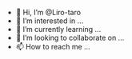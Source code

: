 - 👋 Hi, I’m @Liro-taro
- 👀 I’m interested in ...
- 🌱 I’m currently learning ...
- 💞️ I’m looking to collaborate on ...
- 📫 How to reach me ...

<!---
Liro-taro/Liro-taro is a ✨ special ✨ repository because its `README.md` (this file) appears on your GitHub profile.
You can click the Preview link to take a look at your changes.
--->

